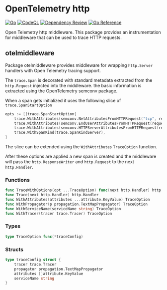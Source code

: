 # OpenTelemetry http

[![Go](https://github.com/vincentfree/opentelemetry-http/actions/workflows/go.yml/badge.svg)](https://github.com/vincentfree/opentelemetry-http/actions/workflows/go.yml)
[![CodeQL](https://github.com/vincentfree/opentelemetry-http/actions/workflows/codeql.yml/badge.svg)](https://github.com/vincentfree/opentelemetry-http/actions/workflows/codeql.yml)
[![Dependency Review](https://github.com/vincentfree/opentelemetry-http/actions/workflows/dependency-review.yml/badge.svg)](https://github.com/vincentfree/opentelemetry-http/actions/workflows/dependency-review.yml)
[![Go Reference](https://pkg.go.dev/badge/github.com/vincentfree/opentelemetry-http/otelmiddleware.svg)](https://pkg.go.dev/github.com/vincentfree/opentelemetry-http/otelmiddleware)

Open Telemetry http middleware. This package provides an instrumentation for middleware that can be used to trace HTTP requests.

## otelmiddleware

Package otelmiddleware provides middleware for wrapping `http.Server` handlers with Open Telemetry tracing support.

The `trace.Span` is decorated with standard metadata extracted from the `http.Request` injected into the middleware. the basic information is extracted using the OpenTelemetry semconv package.

When a span gets initialized it uses the following slice of `trace.SpanStartOption`

```go
opts := []trace.SpanStartOption{
    trace.WithAttributes(semconv.NetAttributesFromHTTPRequest("tcp", request)...),
    trace.WithAttributes(semconv.EndUserAttributesFromHTTPRequest(request)...),
    trace.WithAttributes(semconv.HTTPServerAttributesFromHTTPRequest(request.Host, extractRoute(request.RequestURI), request)...),
    trace.WithSpanKind(trace.SpanKindServer),
}
```

The slice can be extended using the `WithAttributes` `TraceOption` function.

After these options are applied a new span is created and the middleware will pass the `http.ResponseWriter` and `http.Request` to the next `http.Handler`.

### Functions

```go
func TraceWithOptions(opt ...TraceOption) func(next http.Handler) http.Handler
func Trace(next http.Handler) http.Handler
func WithAttributes(attributes ...attribute.KeyValue) TraceOption
func WithPropagator(p propagation.TextMapPropagator) TraceOption
func WithServiceName(serviceName string) TraceOption
func WithTracer(tracer trace.Tracer) TraceOption
```

### Types

```go
type TraceOption func(*traceConfig)
```

### Structs

```go
type traceConfig struct {
    tracer trace.Tracer
    propagator propagation.TextMapPropagator
    attributes []attribute.KeyValue
    serviceName string
}
```
